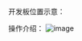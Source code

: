 开发板位置示意：

操作介绍：
![image](https://github.com/user-attachments/assets/210592f0-7c2b-47a4-9d98-f427be2c7ceb)
